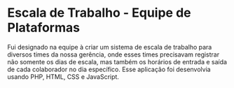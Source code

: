 # Escala de Trabalho - Equipe de Plataformas
Fui designado na equipe à criar um sistema de escala de trabalho para diversos times da nossa gerência, onde esses times precisavam registrar não somente os dias de escala, mas também os horários de entrada e saída de cada colaborador no dia específico. Esse aplicação foi desenvolvia usando PHP, HTML, CSS e JavaScript.
